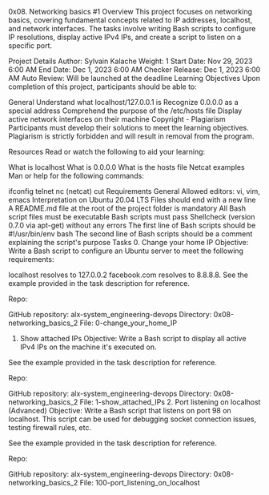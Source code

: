 
0x08. Networking basics #1
Overview
This project focuses on networking basics, covering fundamental concepts related to IP addresses, localhost, and network interfaces. The tasks involve writing Bash scripts to configure IP resolutions, display active IPv4 IPs, and create a script to listen on a specific port.

Project Details
Author: Sylvain Kalache
Weight: 1
Start Date: Nov 29, 2023 6:00 AM
End Date: Dec 1, 2023 6:00 AM
Checker Release: Dec 1, 2023 6:00 AM
Auto Review: Will be launched at the deadline
Learning Objectives
Upon completion of this project, participants should be able to:

General
Understand what localhost/127.0.0.1 is
Recognize 0.0.0.0 as a special address
Comprehend the purpose of the /etc/hosts file
Display active network interfaces on their machine
Copyright - Plagiarism
Participants must develop their solutions to meet the learning objectives. Plagiarism is strictly forbidden and will result in removal from the program.

Resources
Read or watch the following to aid your learning:

What is localhost
What is 0.0.0.0
What is the hosts file
Netcat examples
Man or help for the following commands:

ifconfig
telnet
nc (netcat)
cut
Requirements
General
Allowed editors: vi, vim, emacs
Interpretation on Ubuntu 20.04 LTS
Files should end with a new line
A README.md file at the root of the project folder is mandatory
All Bash script files must be executable
Bash scripts must pass Shellcheck (version 0.7.0 via apt-get) without any errors
The first line of Bash scripts should be #!/usr/bin/env bash
The second line of Bash scripts should be a comment explaining the script's purpose
Tasks
0. Change your home IP
Objective: Write a Bash script to configure an Ubuntu server to meet the following requirements:

localhost resolves to 127.0.0.2
facebook.com resolves to 8.8.8.8.
See the example provided in the task description for reference.

Repo:

GitHub repository: alx-system_engineering-devops
Directory: 0x08-networking_basics_2
File: 0-change_your_home_IP
1. Show attached IPs
Objective: Write a Bash script to display all active IPv4 IPs on the machine it's executed on.

See the example provided in the task description for reference.

Repo:

GitHub repository: alx-system_engineering-devops
Directory: 0x08-networking_basics_2
File: 1-show_attached_IPs
2. Port listening on localhost (Advanced)
Objective: Write a Bash script that listens on port 98 on localhost. This script can be used for debugging socket connection issues, testing firewall rules, etc.

See the example provided in the task description for reference.

Repo:

GitHub repository: alx-system_engineering-devops
Directory: 0x08-networking_basics_2
File: 100-port_listening_on_localhost
